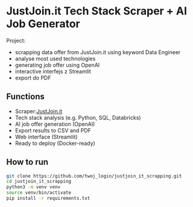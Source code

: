 # JustJoin.it Tech Stack Scraper + AI Job Generator

Project:
- scrapping data offer from JustJoin.it using keyword Data Engineer 
- analyse most used technologies
- generating job offer using OpenAI
- interactive interfejs z Streamlit
- export do PDF

## Functions

- Scraper:[JustJoin.it](https://justjoin.it)
- Tech stack analysis (e.g. Python, SQL, Databricks)
- AI job offer generation (OpenAI)
- Export results to CSV and PDF
- Web interface (Streamlit)
- Ready to deploy (Docker-ready)

## How to run

```bash
git clone https://github.com/twoj_login/justjoin_it_scrapping.git
cd justjoin_it_scrapping
python3 -m venv venv
source venv/bin/activate
pip install -r requirements.txt

